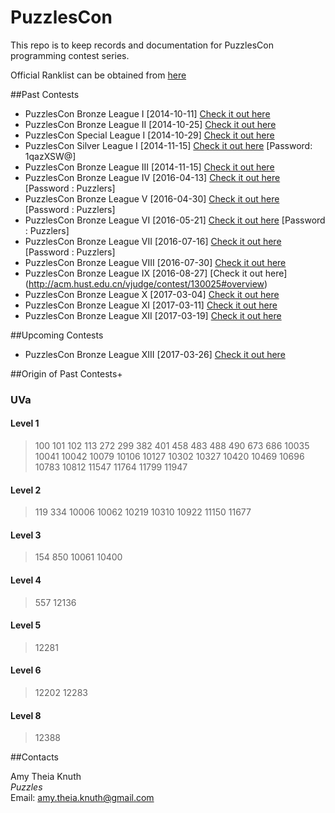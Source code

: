 PuzzlesCon
==========

This repo is to keep records and documentation for PuzzlesCon programming contest series.

Official Ranklist can be obtained from [here](../master/Rank.md)

##Past Contests

+ PuzzlesCon Bronze League I [2014-10-11] [Check it out here](http://acm.hust.edu.cn/vjudge/contest/view.action?cid=58728#overview)
+ PuzzlesCon Bronze League II [2014-10-25] [Check it out here](http://acm.hust.edu.cn/vjudge/contest/view.action?cid=59034#overview)
+ PuzzlesCon Special League I [2014-10-29] [Check it out here](http://acm.hust.edu.cn/vjudge/contest/view.action?cid=61109#overview)
+ PuzzlesCon Silver League I [2014-11-15] [Check it out here](http://acm.hust.edu.cn/vjudge/contest/view.action?cid=59153#overview) [Password: 1qazXSW@]
+ PuzzlesCon Bronze League III [2014-11-15] [Check it out here](http://acm.hust.edu.cn/vjudge/contest/view.action?cid=60190#overview)
+ PuzzlesCon Bronze League IV [2016-04-13] [Check it out here](http://acm.hust.edu.cn/vjudge/contest/view.action?cid=112667#overview) [Password : Puzzlers]
+ PuzzlesCon Bronze League V [2016-04-30] [Check it out here](http://acm.hust.edu.cn/vjudge/contest/view.action?cid=114744#overview) [Password : Puzzlers]
+ PuzzlesCon Bronze League VI [2016-05-21] [Check it out here](http://acm.hust.edu.cn/vjudge/contest/view.action?cid=116846#overview) [Password : Puzzlers]
+ PuzzlesCon Bronze League VII [2016-07-16] [Check it out here](http://acm.hust.edu.cn/vjudge/contest/view.action?cid=122162#overview) [Password : Puzzlers]
+ PuzzlesCon Bronze League VIII [2016-07-30] [Check it out here](http://acm.hust.edu.cn/vjudge/contest/127595#overview)
+ PuzzlesCon Bronze League IX [2016-08-27] [Check it out here] (http://acm.hust.edu.cn/vjudge/contest/130025#overview)
+ PuzzlesCon Bronze League X [2017-03-04] [Check it out here](https://vjudge.net/contest/152278#overview)
+ PuzzlesCon Bronze League XI [2017-03-11] [Check it out here](https://vjudge.net/contest/152433)
+ PuzzlesCon Bronze League XII [2017-03-19] [Check it out here](https://vjudge.net/contest/154692)

##Upcoming Contests
+ PuzzlesCon Bronze League XIII [2017-03-26] [Check it out here](https://vjudge.net/contest/154988)

##Origin of Past Contests+

### UVa

#### Level 1
> 100 101 102 113 272 299 382 401 458 483 488 490 673 686 10035 10041 10042 10079 10106 10127 10302 10327 10420 10469 10696 10783 10812 11547 11764 11799 11947

#### Level 2

> 119 334 10006 10062 10219 10310 10922 11150 11677

#### Level 3

> 154 850 10061 10400

#### Level 4

> 557 12136

#### Level 5

> 12281

#### Level 6

> 12202 12283

#### Level 8

> 12388

##Contacts

Amy Theia Knuth  
_Puzzles_  
Email: amy.theia.knuth@gmail.com
